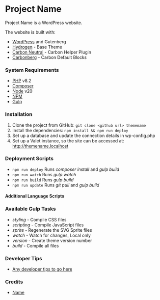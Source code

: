 # Project Name

Project Name is a WordPress website.

The website is built with:

* [WordPress](https://wordpress.com/) and Gutenberg
* [Hydrogen](https://github.com/carboncreativeuk/Hydrogen) - Base Theme
* [Carbon Neutral](https://github.com/carboncreativeuk/CarbonNeutral) - Carbon Helper Plugin
* [Carbonberg](https://github.com/carboncreativeuk/Carbonberg) - Carbon Default Blocks

### System Requirements

* [PHP](https://www.php.net/) v8.2
* [Composer](https://getcomposer.org/)
* [Node](https://nodejs.org/en/) v20
* [NPM](https://www.npmjs.com/) 
* [Gulp](https://gulpjs.com/)


### Installation

1. Clone the project from GitHub: `git clone <github url> themename`
2. Install the dependencies: `npm install && npm run deploy`
3. Set up a database and update the connection details in wp-config.php
4. Set up a Valet instance, so the site can be accessed at: http://themename.localhost


### Deployment Scripts

* `npm run deploy` Runs _composer install_ and _gulp build_
* `npm run watch` Runs _gulp watch_
* `npm run build` Runs _gulp build_
* `npm run update` Runs _git pull_ and _gulp build_

#### Additional Language Scripts



### Available Gulp Tasks

* _styling_ - Compile CSS files
* _scripting_ - Compile JavaScript files
* _sprite_ - Regenerate the SVG Sprite files
* _watch_ - Watch for changes, Local only
* _version_ - Create theme version number
* _build_ - Compile all files


### Developer Tips

* [Any developer tips to go here](docs/example.md)


### Credits

* [Name](https://github.com/name)
